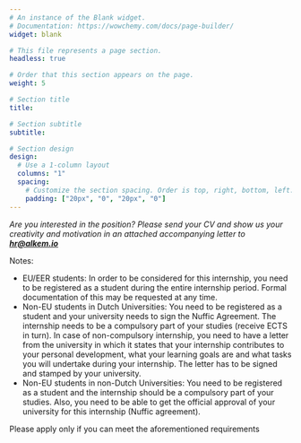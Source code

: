 ```yaml
---
# An instance of the Blank widget.
# Documentation: https://wowchemy.com/docs/page-builder/
widget: blank

# This file represents a page section.
headless: true

# Order that this section appears on the page.
weight: 5

# Section title
title: 

# Section subtitle
subtitle: 

# Section design
design:
  # Use a 1-column layout
  columns: "1"
  spacing:
    # Customize the section spacing. Order is top, right, bottom, left.
    padding: ["20px", "0", "20px", "0"]
---
```

 
 <i>Are you interested in the position? Please send your CV and show us your creativity and motivation in an attached accompanying letter to <b>hr@alkem.io</b></i>


Notes: 
* EU/EER students: In order to be considered for this internship, you need to be registered as a student during the entire internship period. Formal documentation of this may be requested at any time. 
* Non-EU students in Dutch Universities: You need to be registered as a student and your university needs to sign the Nuffic Agreement. The internship needs to be a compulsory part of your studies (receive ECTS in turn). In case of non-compulsory internship, you need to have a letter from the university in which it states that your internship contributes to your personal development, what your learning goals are and what tasks you will undertake during your internship. The letter has to be signed and stamped by your university. 
* Non-EU students in non-Dutch Universities: You need to be registered as a student and the internship should be a compulsory part of your studies. Also, you need to be able to get the official approval of your university for this internship (Nuffic agreement). 

Please apply only if you can meet the aforementioned requirements 